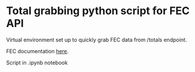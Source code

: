 # Total grabbing python script for FEC API

Virtual environment set up to quickly grab FEC data from /totals endpoint. 

FEC documentation [here](https://api.open.fec.gov/developers/#!/candidate/get_candidate_candidate_id_totals).

Script in .ipynb notebook
